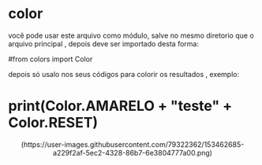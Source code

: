 # color

você pode usar este arquivo como módulo, salve no mesmo diretorio que o arquivo principal , depois deve ser importado desta forma:

#from colors import Color

depois só usalo nos seus códigos para colorir os resultados , exemplo:

# print(Color.AMARELO + "teste" + Color.RESET)

<div>
    <p align="center">
      (https://user-images.githubusercontent.com/79322362/153462685-a229f2af-5ec2-4328-86b7-6e3804777a00.png)
    </p>
</div>
